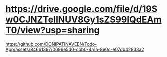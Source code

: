 # https://drive.google.com/file/d/19Sw0CJNZTeIINUV8Gy1sZS99IQdEAmT0/view?usp=sharing
https://github.com/DONIPATINAVEEN/Todo-App/assets/84661397/0696e5d0-cbb0-4a1a-8e0c-e07db42833a2
